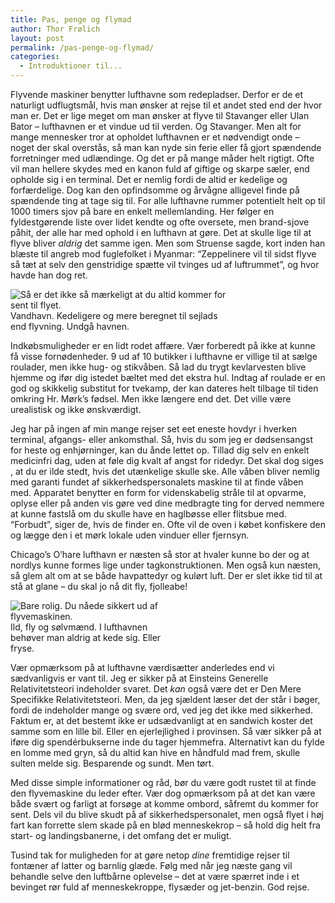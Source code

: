 ```yaml
---
title: Pas, penge og flymad
author: Thor Frølich
layout: post
permalink: /pas-penge-og-flymad/
categories:
  - Introduktioner til...
---
```

Flyvende maskiner benytter lufthavne som redepladser. Derfor er de et naturligt udflugtsmål, hvis man ønsker at rejse til et andet sted end der hvor man er. Det er lige meget om man ønsker at flyve til Stavanger eller Ulan Bator – lufthavnen er et vindue ud til verden. Og Stavanger. Men alt for mange mennesker tror at opholdet lufthavnen er et nødvendigt onde – noget der skal overstås, så man kan nyde sin ferie eller få gjort spændende forretninger med udlændinge. Og det er på mange måder helt rigtigt. Ofte vil man hellere skydes med en kanon fuld af giftige og skarpe sæler, end opholde sig i en terminal. Det er nemlig fordi de altid er kedelige og forfærdelige. Dog kan den opfindsomme og årvågne alligevel finde på spændende ting at tage sig til. For alle lufthavne rummer potentielt helt op til 1000 timers sjov på bare en enkelt mellemlanding. Her følger en fyldestgørende liste over lidet kendte og ofte oversete, men brand-sjove påhit, der alle har med ophold i en lufthavn at gøre. Det at skulle lige til at flyve bliver *aldrig* det samme igen. Men som Struense sagde, kort inden han blæste til angreb mod fuglefolket i Myanmar: “Zeppelinere vil til sidst flyve så tæt at selv den genstridige spætte vil tvinges ud af luftrummet”, og hvor havde han dog ret. 

<div class="bitImage bitCenter" style="width: 358px">
  <img src="http://www.abekat.net/images/harbour_01.jpg" alt="Så er det ikke så mærkeligt at du altid kommer for sent til flyet." /><br /> Vandhavn. Kedeligere og mere beregnet til sejlads end flyvning. Undgå havnen.
</div>

Indkøbsmuligheder er en lidt rodet affære. Vær forberedt på ikke at kunne få visse fornødenheder. 9 ud af 10 butikker i lufthavne er villige til at sælge roulader, men ikke hug- og stikvåben. Så lad du trygt kevlarvesten blive hjemme og ifør dig istedet bæltet med det ekstra hul. Indtag af roulade er en god og skikkelig substitut for tvekamp, der kan dateres helt tilbage til tiden omkring Hr. Mørk’s fødsel. Men ikke længere end det. Det ville være urealistisk og ikke ønskværdigt.

Jeg har på ingen af min mange rejser set eet eneste hovdyr i hverken terminal, afgangs- eller ankomsthal. Så, hvis du som jeg er dødsensangst for heste og enhjørninger, kan du ånde lettet op. Tillad dig selv en enkelt medicinfri dag, uden at føle dig kvalt af angst for ridedyr. Det skal dog siges , at du er ilde stedt, hvis det utænkelige skulle ske. Alle våben bliver nemlig med garanti fundet af sikkerhedspersonalets maskine til at finde våben med. Apparatet benytter en form for videnskabelig stråle til at opvarme, oplyse eller på anden vis gøre ved dine medbragte ting for derved nemmere at kunne fastslå om du skulle have en haglbøsse eller flitsbue med. “Forbudt”, siger de, hvis de finder en. Ofte vil de oven i købet konfiskere den og lægge den i et mørk lokale uden vinduer eller fjernsyn.

Chicago’s O’hare lufthavn er næsten så stor at hvaler kunne bo der og at nordlys kunne formes lige under tagkonstruktionen. Men også kun næsten, så glem alt om at se både havpattedyr og kulørt luft. Der er slet ikke tid til at stå at glane – du skal jo nå dit fly, fjolleabe!

<div class="bitImage bitLeft" style="width: 258px">
  <img src="http://www.abekat.net/images/brand_01.jpg" alt="Bare rolig. Du nåede sikkert ud af flyvemaskinen." /><br /> Ild, fly og sølvmænd. I lufthavnen behøver man aldrig at kede sig. Eller fryse.
</div>

Vær opmærksom på at lufthavne værdisætter anderledes end vi sædvanligvis er vant til. Jeg er sikker på at Einsteins Generelle Relativitetsteori indeholder svaret. Det *kan* også være det er Den Mere Specifikke Relativitetsteori. Men, da jeg sjældent læser det der står i bøger, fordi de indeholder mange og svære ord, ved jeg det ikke med sikkerhed. Faktum er, at det bestemt ikke er udsædvanligt at en sandwich koster det samme som en lille bil. Eller en ejerlejlighed i provinsen. Så vær sikker på at iføre dig spendérbukserne inde du tager hjemmefra. Alternativt kan du fylde en lomme med gryn, så du altid kan hive en håndfuld mad frem, skulle sulten melde sig. Besparende og sundt. Men tørt.

Med disse simple informationer og råd, bør du være godt rustet til at finde den flyvemaskine du leder efter. Vær dog opmærksom på at det kan være både svært og farligt at forsøge at komme ombord, såfremt du kommer for sent. Dels vil du blive skudt på af sikkerhedspersonalet, men også flyet i høj fart kan forrette slem skade på en blød menneskekrop – så hold dig helt fra start- og landingsbanerne, i det omfang det er muligt.

Tusind tak for muligheden for at gøre netop *dine* fremtidige rejser til fontæner af latter og barnlig glæde. Følg med når jeg næste gang vil behandle selve den luftbårne oplevelse – det at være spærret inde i et bevinget rør fuld af menneskekroppe, flysæder og jet-benzin. God rejse.